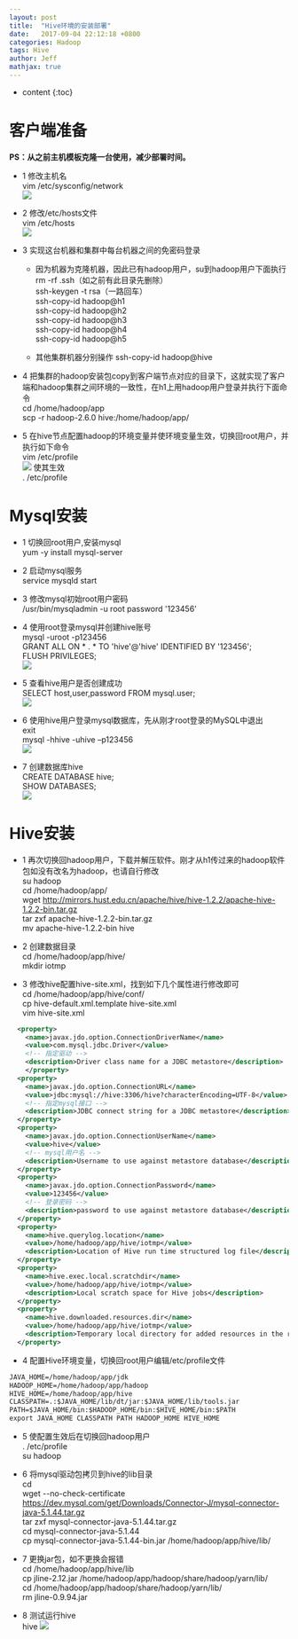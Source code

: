 ```yaml
---
layout: post
title:  "Hive环境的安装部署"
date:   2017-09-04 22:12:18 +0800
categories: Hadoop
tags: Hive
author: Jeff
mathjax: true
---
```


* content
{:toc}


# 客户端准备
**PS：从之前主机模板克隆一台使用，减少部署时间。**
* 1 修改主机名    
    vim /etc/sysconfig/network    
    ![](http://ov7z79pcc.bkt.clouddn.com/15045344793464.jpg)

* 2 修改/etc/hosts文件    
    vim /etc/hosts    
    ![](http://ov7z79pcc.bkt.clouddn.com/15045345921034.jpg)

* 3 实现这台机器和集群中每台机器之间的免密码登录    
    * 因为机器为克隆机器，因此已有hadoop用户，su到hadoop用户下面执行<br>
        rm -rf .ssh（如之前有此目录先删除）    
        ssh-keygen -t rsa（一路回车）    
        ssh-copy-id hadoop@h1    
        ssh-copy-id hadoop@h2    
        ssh-copy-id hadoop@h3    
        ssh-copy-id hadoop@h4    
        ssh-copy-id hadoop@h5
        
    * 其他集群机器分别操作
        ssh-copy-id hadoop@hive
        
* 4 把集群的hadoop安装包copy到客户端节点对应的目录下，这就实现了客户端和hadoop集群之间环境的一致性，在h1上用hadoop用户登录并执行下面命令    
    cd /home/hadoop/app<br>
    scp -r hadoop-2.6.0 hive:/home/hadoop/app/
    
* 5 在hive节点配置hadoop的环境变量并使环境变量生效，切换回root用户，并执行如下命令    
    vim /etc/profile    
    ![](http://ov7z79pcc.bkt.clouddn.com/15045355840692.jpg)
    使其生效    
    . /etc/profile

# Mysql安装
* 1 切换回root用户,安装mysql    
    yum -y install mysql-server
    
* 2 启动mysql服务    
    service mysqld start
    
* 3 修改mysql初始root用户密码    
    /usr/bin/mysqladmin -u root password '123456'
    
* 4 使用root登录mysql并创建hive账号    
    mysql -uroot -p123456    
    GRANT ALL ON * . * TO 'hive'@'hive' IDENTIFIED BY '123456';    
    FLUSH PRIVILEGES;    
    ![](http://ov7z79pcc.bkt.clouddn.com/15046136209568.jpg)

* 5 查看hive用户是否创建成功    
    SELECT host,user,password FROM mysql.user;    
    ![](http://ov7z79pcc.bkt.clouddn.com/15046136738033.jpg)

* 6 使用hive用户登录mysql数据库，先从刚才root登录的MySQL中退出    
    exit<br>
    mysql -hhive -uhive –p123456    
    ![](http://ov7z79pcc.bkt.clouddn.com/15046139256976.jpg)

* 7 创建数据库hive    
    CREATE DATABASE hive;    
    SHOW DATABASES;    
    ![](http://ov7z79pcc.bkt.clouddn.com/15046140068700.jpg)

# Hive安装
* 1 再次切换回hadoop用户，下载并解压软件。刚才从h1传过来的hadoop软件包如没有改名为hadoop，也请自行修改    
    su hadoop<br>
    cd /home/hadoop/app/    
    wget http://mirrors.hust.edu.cn/apache/hive/hive-1.2.2/apache-hive-1.2.2-bin.tar.gz    
    tar zxf apache-hive-1.2.2-bin.tar.gz    
    mv apache-hive-1.2.2-bin hive
    
* 2 创建数据目录    
    cd /home/hadoop/app/hive/    
    mkdir iotmp
    
* 3 修改hive配置hive-site.xml，找到如下几个属性进行修改即可    
    cd /home/hadoop/app/hive/conf/    
    cp hive-default.xml.template hive-site.xml    
    vim hive-site.xml    
    
```xml
  <property>
    <name>javax.jdo.option.ConnectionDriverName</name>
    <value>com.mysql.jdbc.Driver</value>
    <!-- 指定驱动 -->
    <description>Driver class name for a JDBC metastore</description>
    </property>
  <property>
    <name>javax.jdo.option.ConnectionURL</name>
    <value>jdbc:mysql://hive:3306/hive?characterEncoding=UTF-8</value>
    <!-- 指定mysql接口 -->
    <description>JDBC connect string for a JDBC metastore</description>
  </property>
  <property>
    <name>javax.jdo.option.ConnectionUserName</name>
    <value>hive</value>
    <!-- mysql用户名 -->
    <description>Username to use against metastore database</description>
  </property>
  <property>
    <name>javax.jdo.option.ConnectionPassword</name>
    <value>123456</value>
    <!-- 登录密码 -->
    <description>password to use against metastore database</description>
  </property>
  <property>
    <name>hive.querylog.location</name>
    <value>/home/hadoop/app/hive/iotmp</value>
    <description>Location of Hive run time structured log file</description>
  </property>
  <property>
    <name>hive.exec.local.scratchdir</name>
    <value>/home/hadoop/app/hive/iotmp</value>
    <description>Local scratch space for Hive jobs</description>
  </property>
  <property>
    <name>hive.downloaded.resources.dir</name>
    <value>/home/hadoop/app/hive/iotmp</value>
    <description>Temporary local directory for added resources in the remote file system.</description>
  </property>
```    

* 4 配置Hive环境变量，切换回root用户编辑/etc/profile文件    
    
```xml
JAVA_HOME=/home/hadoop/app/jdk
HADOOP_HOME=/home/hadoop/app/hadoop
HIVE_HOME=/home/hadoop/app/hive
CLASSPATH=.:$JAVA_HOME/lib/dt/jar:$JAVA_HOME/lib/tools.jar
PATH=$JAVA_HOME/bin:$HADOOP_HOME/bin:$HIVE_HOME/bin:$PATH
export JAVA_HOME CLASSPATH PATH HADOOP_HOME HIVE_HOME
```

* 5 使配置生效后在切换回hadoop用户    
    . /etc/profile<br>
    su hadoop
    
* 6 将mysql驱动包拷贝到hive的lib目录    
    cd<br>
    wget --no-check-certificate https://dev.mysql.com/get/Downloads/Connector-J/mysql-connector-java-5.1.44.tar.gz    
    tar zxf mysql-connector-java-5.1.44.tar.gz    
    cd mysql-connector-java-5.1.44    
    cp mysql-connector-java-5.1.44-bin.jar /home/hadoop/app/hive/lib/
    
* 7 更换jar包，如不更换会报错    
    cd /home/hadoop/app/hive/lib    
    cp jline-2.12.jar /home/hadoop/app/hadoop/share/hadoop/yarn/lib/    
    cd /home/hadoop/app/hadoop/share/hadoop/yarn/lib/    
    rm jline-0.9.94.jar
    
* 8 测试运行hive    
    hive
    ![](http://ov7z79pcc.bkt.clouddn.com/15046162302910.jpg)

    
    

